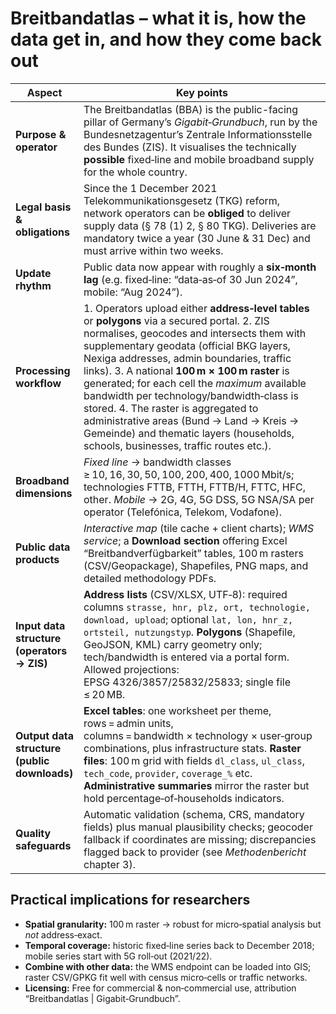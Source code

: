 # Breitbandatlas – what it is, how the data get in, and how they come back out

| Aspect | Key points |
|--------|------------|
| **Purpose & operator** | The Breitbandatlas (BBA) is the public-facing pillar of Germany’s *Gigabit‑Grundbuch*, run by the Bundesnetzagentur’s Zentrale Informationsstelle des Bundes (ZIS). It visualises the technically **possible** fixed‑line and mobile broadband supply for the whole country. |
| **Legal basis & obligations** | Since the 1 December 2021 Telekommunikationsgesetz (TKG) reform, network operators can be **obliged** to deliver supply data (§ 78 (1) 2, § 80 TKG). Deliveries are mandatory twice a year (30 June & 31 Dec) and must arrive within two weeks. |
| **Update rhythm** | Public data now appear with roughly a **six‑month lag** (e.g. fixed‑line: “data‑as‑of 30 Jun 2024”, mobile: “Aug 2024”). |
| **Processing workflow** | 1. Operators upload either **address‑level tables** or **polygons** via a secured portal. 2. ZIS normalises, geocodes and intersects them with supplementary geodata (official BKG layers, Nexiga addresses, admin boundaries, traffic links). 3. A national **100 m × 100 m raster** is generated; for each cell the *maximum* available bandwidth per technology/bandwidth‑class is stored. 4. The raster is aggregated to administrative areas (Bund → Land → Kreis → Gemeinde) and thematic layers (households, schools, businesses, traffic routes etc.). |
| **Broadband dimensions** | *Fixed line* → bandwidth classes ≥ 10, 16, 30, 50, 100, 200, 400, 1000 Mbit/s; technologies FTTB, FTTH, FTTB/H, FTTC, HFC, other. *Mobile* → 2G, 4G, 5G DSS, 5G NSA/SA per operator (Telefónica, Telekom, Vodafone). |
| **Public data products** | *Interactive map* (tile cache + client charts); *WMS service*; a **Download section** offering Excel “Breitbandverfügbarkeit” tables, 100 m rasters (CSV/Geopackage), Shapefiles, PNG maps, and detailed methodology PDFs. |
| **Input data structure (operators → ZIS)** | **Address lists** (CSV/XLSX, UTF‑8): required columns `strasse, hnr, plz, ort, technologie, download, upload`; optional `lat, lon, hnr_z, ortsteil, nutzungstyp`. **Polygons** (Shapefile, GeoJSON, KML) carry geometry only; tech/bandwidth is entered via a portal form. Allowed projections: EPSG 4326/3857/25832/25833; single file ≤ 20 MB. |
| **Output data structure (public downloads)** | **Excel tables**: one worksheet per theme, rows = admin units, columns = bandwidth × technology × user‑group combinations, plus infrastructure stats. **Raster files**: 100 m grid with fields `dl_class`, `ul_class`, `tech_code`, `provider`, `coverage_%` etc. **Administrative summaries** mirror the raster but hold percentage‑of‑households indicators. |
| **Quality safeguards** | Automatic validation (schema, CRS, mandatory fields) plus manual plausibility checks; geocoder fallback if coordinates are missing; discrepancies flagged back to provider (see *Methodenbericht* chapter 3). |

## Practical implications for researchers

* **Spatial granularity:** 100 m raster → robust for micro‑spatial analysis but *not* address‑exact.  
* **Temporal coverage:** historic fixed‑line series back to December 2018; mobile series start with 5G roll‑out (2021/22).  
* **Combine with other data:** the WMS endpoint can be loaded into GIS; raster CSV/GPKG fit well with census micro‑cells or traffic networks.  
* **Licensing:** Free for commercial & non‑commercial use, attribution “Breitbandatlas | Gigabit‑Grundbuch”.
